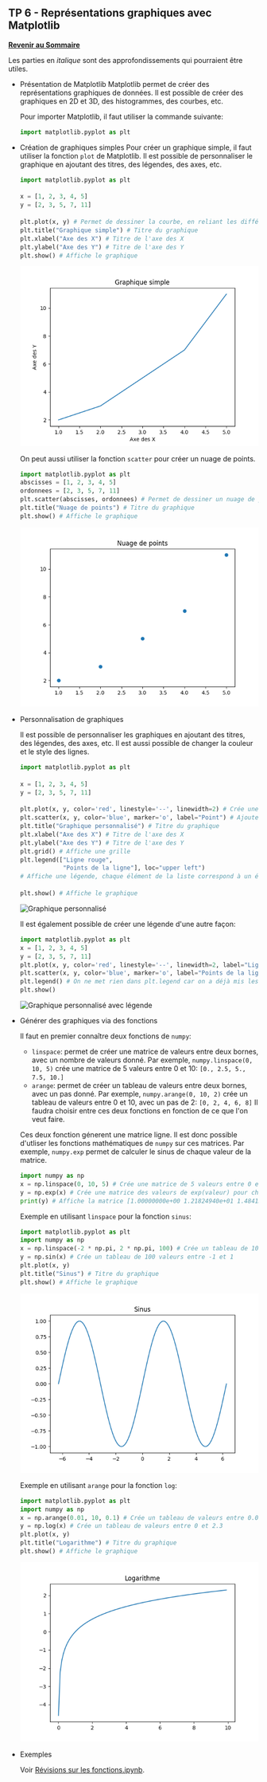 ## TP 6 - Représentations graphiques avec Matplotlib

**[Revenir au Sommaire](../README.md)**

Les parties en _italique_ sont des approfondissements qui pourraient être utiles.

- Présentation de Matplotlib
    Matplotlib permet de créer des représentations graphiques de données. Il est possible de créer des graphiques en 2D et 3D, des histogrammes, des courbes, etc.

    Pour importer Matplotlib, il faut utiliser la commande suivante:
    ```python
    import matplotlib.pyplot as plt
    ```

- Création de graphiques simples
    Pour créer un graphique simple, il faut utiliser la fonction `plot` de Matplotlib. Il est possible de personnaliser le graphique en ajoutant des titres, des légendes, des axes, etc.

    ```python
    import matplotlib.pyplot as plt

    x = [1, 2, 3, 4, 5]
    y = [2, 3, 5, 7, 11]

    plt.plot(x, y) # Permet de dessiner la courbe, en reliant les différents points
    plt.title("Graphique simple") # Titre du graphique
    plt.xlabel("Axe des X") # Titre de l'axe des X
    plt.ylabel("Axe des Y") # Titre de l'axe des Y
    plt.show() # Affiche le graphique
    ```

    ![Graphique simple](img/graphique_simple.png)

    On peut aussi utiliser la fonction `scatter` pour créer un nuage de points.
    ```python
    import matplotlib.pyplot as plt
    abscisses = [1, 2, 3, 4, 5]
    ordonnees = [2, 3, 5, 7, 11]
    plt.scatter(abscisses, ordonnees) # Permet de dessiner un nuage de points
    plt.title("Nuage de points") # Titre du graphique
    plt.show() # Affiche le graphique
    ```

    ![Nuage de points](img/nuage_de_points.png)

- Personnalisation de graphiques

    Il est possible de personnaliser les graphiques en ajoutant des titres, des légendes, des axes, etc. Il est aussi possible de changer la couleur et le style des lignes.

    ```python
    import matplotlib.pyplot as plt

    x = [1, 2, 3, 4, 5]
    y = [2, 3, 5, 7, 11]

    plt.plot(x, y, color='red', linestyle='--', linewidth=2) # Crée une ligne rouge en pointillés de 2 pixels d'épaisseur
    plt.scatter(x, y, color='blue', marker='o', label="Point") # Ajouter des points ronds sur la ligne
    plt.title("Graphique personnalisé") # Titre du graphique
    plt.xlabel("Axe des X") # Titre de l'axe des X
    plt.ylabel("Axe des Y") # Titre de l'axe des Y
    plt.grid() # Affiche une grille
    plt.legend(["Ligne rouge",
                "Points de la ligne"], loc="upper left")
    # Affiche une légende, chaque élément de la liste correspond à un élément du graphique, dans l'ordre du code (plt.plot est en premier dans le code, donc "Ligne rouge" est en premier dans la liste)
    
    plt.show() # Affiche le graphique
    ```

    ![Graphique personnalisé](img/graphique_personnalisé.png)

    Il est également possible de créer une légende d'une autre façon:
    ```python
    import matplotlib.pyplot as plt
    x = [1, 2, 3, 4, 5]
    y = [2, 3, 5, 7, 11]
    plt.plot(x, y, color='red', linestyle='--', linewidth=2, label="Ligne rouge")
    plt.scatter(x, y, color='blue', marker='o', label="Points de la ligne")
    plt.legend() # On ne met rien dans plt.legend car on a déjà mis les labels dans plt.plot et plt.scatter
    plt.show()
    ```

    ![Graphique personnalisé avec légende](img/graphique_personnalisé_labels.png)

- Générer  des graphiques via des fonctions

    Il faut en premier connaître deux fonctions de `numpy`:
    - `linspace`: permet de créer une matrice de valeurs entre deux bornes, avec un nombre de valeurs donné. Par exemple, `numpy.linspace(0, 10, 5)` crée une matrice de  5 valeurs entre 0 et 10: `[0., 2.5, 5., 7.5, 10.]`
    - `arange`: permet de créer un tableau de valeurs entre deux bornes, avec un pas donné. Par exemple, `numpy.arange(0, 10, 2)` crée un tableau de valeurs entre 0 et 10, avec un pas de 2: `[0, 2, 4, 6, 8]`
    Il faudra choisir entre ces deux fonctions en fonction de ce que l'on veut faire.

    Ces deux fonction génerent une matrice ligne. Il est donc possible d'utliser les fonctions mathématiques de `numpy` sur ces matrices. Par exemple, `numpy.exp` permet de calculer le sinus de chaque valeur de la matrice.
    ```python
    import numpy as np
    x = np.linspace(0, 10, 5) # Crée une matrice de 5 valeurs entre 0 et 10
    y = np.exp(x) # Crée une matrice des valeurs de exp(valeur) pour chaque valeur de la matrice x
    print(y) # Affiche la matrice [1.00000000e+00 1.21824940e+01 1.48413159e+02 1.80804241e+03 2.20264658e+04]
    ```
    
    Exemple en utilisant `linspace` pour la fonction `sinus`:
    ```python
    import matplotlib.pyplot as plt
    import numpy as np
    x = np.linspace(-2 * np.pi, 2 * np.pi, 100) # Crée un tableau de 100 valeurs entre -2pi et 2pi
    y = np.sin(x) # Crée un tableau de 100 valeurs entre -1 et 1
    plt.plot(x, y)
    plt.title("Sinus") # Titre du graphique
    plt.show() # Affiche le graphique
    ```

    ![Sinus](img/sin.png)

    Exemple en utilisant `arange` pour la fonction `log`:
    ```python
    import matplotlib.pyplot as plt
    import numpy as np
    x = np.arange(0.01, 10, 0.1) # Crée un tableau de valeurs entre 0.01 et 10, avec un pas de 0.1
    y = np.log(x) # Crée un tableau de valeurs entre 0 et 2.3
    plt.plot(x, y)
    plt.title("Logarithme") # Titre du graphique
    plt.show() # Affiche le graphique
    ```

    ![Logarithme](img/log.png)



- Exemples

    Voir [Révisions sur les fonctions.ipynb](../TPs%20Capytale/Révisions%20sur%20les%20fonctions.ipynb).